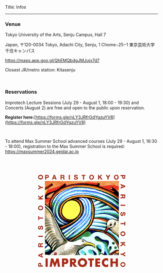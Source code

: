 Title: Infos

---

### Venue

Tokyo University of the Arts, Senju Campus, Hall 7

Japan, 〒120-0034 Tokyo, Adachi City, Senju, 1 Chome−25−1 東京芸術大学 千住キャンパス

https://maps.app.goo.gl/QhEMQbdgJMJujx7d7

Closest JR/metro station: Kitasenju

<br>

### Reservations

Improtech Lecture Sessions (July 29 - August 1, 18:00 - 19:30) and Concerts (August 2) are free and open to the public upon reservation.

**Register here:**[https://forms.gle/nLY3JRfrGdYgzuYV8](https://forms.gle/nLY3JRfrGdYgzuYV8)

<br>

To attend Max Summer School advanced courses (July 29 - August 1, 16:30 - 18:00), registration to the Max Summer School is required: https://maxsummer2024.geidai.ac.jp

<br><br>

<p align="center">
  <img src="../images/Logo_improtech_anniv.png" width="300">
</p>
